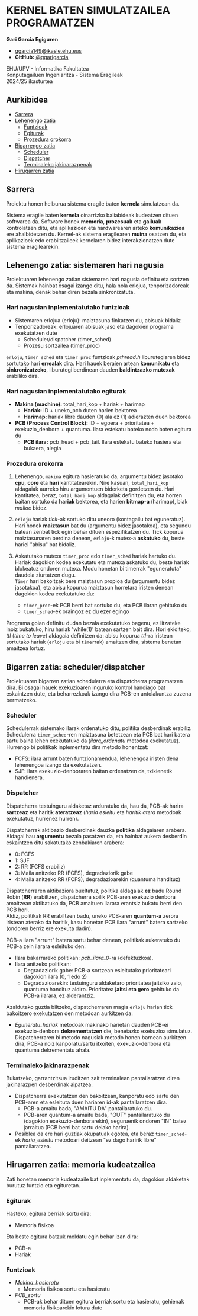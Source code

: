 # KERNEL BATEN SIMULATZAILEA PROGRAMATZEN

**Gari Garcia Egiguren**  

- [ggarcia149@ikasle.ehu.eus](mailto:ggarcia149@ikasle.ehu.eus)  
- **GitHub:** [@ggarigarcia](https://github.com/ggarigarcia)  

EHU/UPV - Informatika Fakultatea  
Konputagailuen Ingeniaritza - Sistema Eragileak  
2024/25 ikasturtea  

## Aurkibidea

- [Sarrera](#sarrera)
- [Lehenengo zatia](#lehenengo-zatia-sistemaren-hari-nagusia)
  - [Funtzioak](#hari-nagusian-inplementatutako-funtzioak)
  - [Egiturak](#hari-nagusian-inplementatutako-egiturak)
  - [Prozedura orokorra](#prozedura-orokorra)
- [Bigarrengo zatia](#bigarren-zatia-schedulerdispatcher)  
  - [Scheduler](#scheduler)  
  - [Dispatcher](#dispatcher)  
  - [Terminaleko jakinarazpenak](#terminaleko-jakinarazpenak)
- [Hirugarren zatia](#hirugarren-zatia-memoria-kudeatzailea)

## Sarrera

Proiektu honen helburua sistema eragile baten **kernela** simulatzean da.

Sistema eragile baten **kernela** oinarrizko baliabideak kudeatzen dituen softwarea da. Software honek **memoria**, **prozesuak** eta **gailuak** kontrolatzen ditu, eta aplikazioen eta hardwarearen arteko **komunikazioa** ere ahalbidetzen du. Kernel-ak sistema eragilearen **muina** osatzen du, eta aplikazioek edo erabiltzaileek kernelaren bidez interakzionatzen dute sistema eragilearekin.

## Lehenengo zatia: sistemaren hari nagusia

Proiektuaren lehenengo zatian sistemaren hari nagusia definitu eta sortzen da. Sistemak hainbat osagai izango ditu, hala nola erlojua, tenporizadoreak eta makina, denak behar diren bezala sinkronizatuta.  

### Hari nagusian inplementatutako funtzioak

- Sistemaren erlojua (erloju): maiztasuna finkatzen du, abisuak bidaliz
- Tenporizadoreak: erlojuaren abisuak jaso eta dagokien programa exekutatzen dute  
  - Scheduler/dispatcher (timer_sched)
  - Prozesu sortzailea (timer_proc)

``erloju``, ``timer_sched`` eta ``timer_proc`` funtzioak *pthread.h* liburutegiaren bidez sortutako hari **errealak** dira. Hari hauek beraien artean **komunikatu** eta **sinkronizatzeko**, liburutegi berdinean dauden **baldintzazko mutexak** erabiliko dira.

### Hari nagusian inplementatutako egiturak

- **Makina (machine):** total_hari_kop + hariak + harimap
  - **Hariak:** ID + uneko_pcb duten harien bektorea
  - **Harimap:** hariak libre dauden (0) ala ez (1) adierazten duen bektorea
- **PCB (Process Control Block):** ID + egoera + prioritatea + exekuzio_denbora + quantuma. Ilara estekatu bateko nodo baten egitura du
  - **PCB ilara:** pcb_head + pcb_tail. Ilara estekatu bateko hasiera eta bukaera, alegia

### Prozedura orokorra

1. Lehenengo, ``makina`` egitura hasieratuko da, argumentu bidez jasotako **cpu**, **core** eta **hari** kantitatearekin. Nire kasuan, ``total_hari_kop`` aldagaiak aurreko hiru argumentuen biderketa gordetzen du. Hari kantitatea, beraz, ``total_hari_kop`` aldagaiak definitzen du, eta horren baitan sortuko da **hariak** bektorea, eta harien **bitmap-a** (harimap), biak *malloc* bidez.

2. ``erloju`` hariak *tick*-ak sortuko ditu uneoro (kontagailu bat eguneratuz). Hari honek **maiztasun** bat du (argumentu bidez jasotakoa), eta segundu batean zenbat tick egin behar dituen espezifikatzen du. Tick kopurua maiztasunaren berdina denean, ``erloju``-k mutex-a **askatuko** du, beste hariei "abisu" bat bidaliz.  

3. Askatutako mutexa ``timer_proc`` edo ``timer_sched`` hariak hartuko du. Hariak dagokion kodea exekutatu eta mutexa askatuko du, beste hariak blokeatuz ondoren mutexa. Modu honetan bi timerrak "eguneratuta" daudela ziurtatzen dugu.  
``Timer`` hari bakoitzak bere maiztasun propioa du (argumentu bidez jasotakoa), eta abisu kopurua maiztasun horretara iristen denean dagokion kodea exekutatuko du:
   - ``timer_proc``-ek PCB berri bat sortuko du, eta PCB ilaran gehituko du
   - ``timer_sched``-ek oraingoz ez du ezer egingo

Programa goian definitu dudan bezala exekutatuko bagenu, ez litzateke inoiz bukatuko, hiru hariak 'while(1)' batean sartzen bait dira. Hori ekiditeko, *ttl* (*time to leave*) aldagaia definitzen da: abisu kopurua *ttl*-ra iristean sortutako hariak (``erloju`` eta bi ``timer``rak) amaitzen dira, sistema benetan amaitzea lortuz.  

## Bigarren zatia: scheduler/dispatcher

Proiektuaren bigarren zatian schedulerra eta dispatcherra programatzen dira. Bi osagai hauek exekuzioaren inguruko kontrol handiago bat eskaintzen dute, eta beharrezkoak izango dira PCB-en antolakuntza zuzena bermatzeko.  

### Scheduler

Schedulerrak sistemako ilarak ordenatuko ditu, politika desberdinak erabiliz. Schedulerra ``timer_sched``-ren maiztasuna betetzean eta PCB bat hari batera sartu baina lehen exekutatuko da (*ilara_ordenatu* metodoa exekutatuz). Hurrengo bi politikak inplementatu dira metodo honentzat:

- FCFS: ilara arrunt baten funtzionamendua, lehenengoa iristen dena lehenengoa izango da exekutatzen.
- SJF: ilara exekuzio-denboraren baitan ordenatzen da, txikienetik handienera.

### Dispatcher

Dispatcherra testuinguru aldaketaz arduratuko da, hau da, PCB-ak harira **sartzeaz** eta haritik **ateratzeaz** (*haria esleitu* eta *haritik atera* metodoak exekutatuz, hurrenez hurren).  

Dispatcherrak aktibazio desberdinak dauzka **politika** aldagaiaren arabera. Aldagai hau **argumentu** bezala pasatzen da, eta hainbat aukera desberdin eskaintzen ditu sakatutako zenbakiaren arabera:

- 0: FCFS
- 1: SJF
- 2: RR (FCFS erabiliz)
- 3: Maila anitzeko RR (FCFS), degradaziorik gabe
- 4: Maila anitzeko RR (FCFS), degradazioarekin (quantuma handituz)

Dispatcherraren aktibaziora bueltatuz, politika aldagaiak **ez** badu Round Robin (**RR**) erabiltzen, dispatcherra soilik PCB-aren exekuzio denbora amaitzean aktibatuko da, PCB amaituen ilarara erantsiz bukatu berri den PCB hori.  
Aldiz, politikak RR erabiltzen badu, uneko PCB-aren **quantum-a** zerora iristean aterako da haritik, kasu honetan PCB ilara "arrunt" batera sartzeko (ondoren berriz ere exekuta dadin).  

PCB-a ilara "arrunt" batera sartu behar denean, politikak aukeratuko du PCB-a zein ilarara esleituko den:

- Ilara bakarrareko politikan: *pcb_ilara_0*-ra (defektuzkoa).
- Ilara anitzeko politikan:
  - Degradaziorik gabe: PCB-a sortzean esleitutako prioritateari dagokion ilara (0, 1 edo 2)
  - Degradazioarekin: testuinguru aldaketaro prioritatea jaitsiko zaio, quantuma handituz aldiro. Prioritatea **jaitsi eta gero** gehituko da PCB-a ilarara, ez alderantziz.

Azaldutako guztia biltzeko, dispatcherraren magia ``erloju`` harian tick bakoitzero exekutatzen den metodoan aurkitzen da:  

- *Eguneratu_hariak* metodoak makinako harietan dauden PCB-ei exekuzio-denbora **dekrementatzen** die, benetazko exekuzioa simulatuz. Dispatcherraren bi metodo nagusiak metodo honen barnean aurkitzen dira, PCB-a noiz kanporatu/sartu itxoiten, exekuzio-denbora eta quantuma dekrementatu ahala.

### Terminaleko jakinarazpenak

Bukatzeko, garrantzitsua iruditzen zait terminalean pantailaratzen diren jakinarazpen desberdinak aipatzea.

- Dispatcherra exekutatzen den bakoitzean, kanporatu edo sartu den PCB-aren eta esleituta duen hariaren id-ak pantailaratzen dira.  
  - PCB-a amaitu bada, "AMAITU DA" pantailaratuko du.
  - PCB-aren quantum-a amaitu bada, "OUT" pantailaratuko du (dagokion exekuzio-denborarekin), seguruenik ondoren "IN" batez jarraitua (PCB berri bat sartu delako harira).
- Posiblea da ere hari guztiak okupatuak egotea, eta beraz ``timer_sched``-ek *haria_esleitu* metodoari deitzean "ez dago haririk libre" pantailaratzea.

## Hirugarren zatia: memoria kudeatzailea

Zati honetan memoria kudeatzaile bat inplementatu da, dagokion aldaketak burutuz funtzio eta egituretan.  

### Egiturak

Hasteko, egitura berriak sortu dira:

- Memoria fisikoa

Eta beste egitura batzuk moldatu egin behar izan dira:

- PCB-a
- Hariak

### Funtzioak

- *Makina_hasieratu*
  - Memoria fisikoa sortu eta hasieratu
- *PCB_sortu*
  - PCB-ak behar dituen egitura berriak sortu eta hasieratu, gehienak memoria fisikoarekin lotura dute
